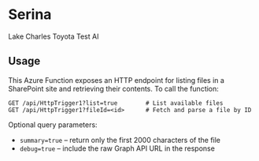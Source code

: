 # Serina
Lake Charles Toyota Test AI

## Usage

This Azure Function exposes an HTTP endpoint for listing files in a SharePoint
site and retrieving their contents. To call the function:

```
GET /api/HttpTrigger1?list=true        # List available files
GET /api/HttpTrigger1?fileId=<id>      # Fetch and parse a file by ID
```

Optional query parameters:

- `summary=true` – return only the first 2000 characters of the file
- `debug=true` – include the raw Graph API URL in the response
